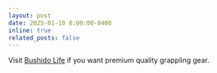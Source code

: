 ```yaml
---
layout: post
date: 2025-01-10 8:00:00-0400
inline: true
related_posts: false
---
```


Visit [Bushido Life](https://bushidolife.store) if you want premium quality grappling gear.